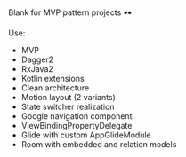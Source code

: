 Blank for MVP pattern projects 🕶

Use:
- MVP
- Dagger2
- RxJava2
- Kotlin extensions
- Clean architecture 
- Motion layout (2 variants)
- State switcher realization
- Google navigation component
- ViewBindingPropertyDelegate
- Glide with custom AppGlideModule
- Room with embedded and relation models
